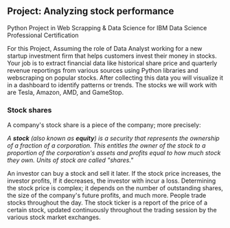 ## Project: Analyzing stock performance
Python Project in Web Scrapping &amp; Data Science for IBM Data Science Professional Certification

For this Project, Assuming the role of Data Analyst working for a new startup investment firm that helps customers invest their money in stocks. Your job is to extract financial data like historical share price and quarterly revenue reportings from various sources using Python libraries and webscraping on popular stocks. After collecting this data you will visualize it in a dashboard to identify patterns or trends. The stocks we will work with are Tesla, Amazon, AMD, and GameStop.

### Stock shares
A company's stock share is a piece of the company; more precisely:

<i> A <b>stock</b> (also known as <b>equity</b>) is a security that represents the ownership of a fraction of a corporation. This entitles the owner of the stock to a proportion of the corporation's assets and profits equal to how much stock they own. Units of stock are called "shares." </i>

An investor can buy a stock and sell it later. If the stock price increases, the investor profits, If it decreases,
the investor with incur a loss.  Determining the stock price is complex; it depends on the number of outstanding shares, the size of the company's future profits, and much more. People trade stocks throughout the day. The stock ticker is a report of the price of a certain stock, updated continuously throughout the trading session by the various stock market exchanges.
